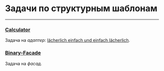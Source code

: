 # Задачи по структурным шаблонам
***
### [Calculator](.\calculator\src\main\java)

Задача на *адаптер*: [lächerlich einfach und einfach lächerlich](. "(нем.) до смешного просто и просто смешно").

### [Binary-Facade](.\binary-facade\src\main\java)

Задача на *фасад*.